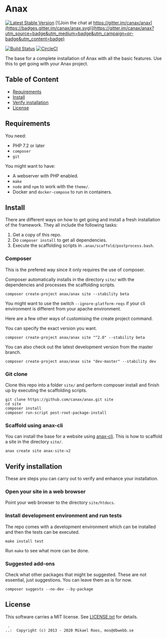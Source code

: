 Anax
=========================

[![Latest Stable Version](https://poser.pugx.org/anax/anax/v/stable)](https://packagist.org/packages/anax/anax)
[![Join the chat at https://gitter.im/canax/anax](https://badges.gitter.im/canax/anax.svg)](https://gitter.im/canax/anax?utm_source=badge&utm_medium=badge&utm_campaign=pr-badge&utm_content=badge)

[![Build Status](https://travis-ci.org/canax/anax.svg?branch=master)](https://travis-ci.org/canax/anax)
[![CircleCI](https://circleci.com/gh/canax/anax.svg?style=svg)](https://circleci.com/gh/canax/anax)

The base for a complete installation of Anax with all the basic features. Use this to get going with your Anax project.



Table of Content
------------------

* [Requirements](#Requirements)
* [Install](#Install)
* [Verify installation](#Verify-installation)
* [License](#License)



Requirements
------------------

You need:

* PHP 7.2 or later
* `composer`
* `git`

You might want to have:

* A webserver with PHP enabled.
* `make`
* `node` and `npm` to work with the `theme/`.
* Docker and `docker-compose` to run in containers.



Install
------------------

There are different ways on how to get going and install a fresh installation of the framework. They all include the following tasks:

1. Get a copy of this repo.
1. Do `composer install` to get all dependencies.
1. Execute the scaffolding scripts in `.anax/scaffold/postprocess.bash`.



### Composer

This is the prefered way since it only requires the use of composer.

Composer automatically installs in the directory `site/` with the dependencies and processes the scaffolding scripts.

```
composer create-project anax/anax site --stability beta
```

You might want to use the switch `--ignore-platform-reqs` if your cli environment is different from your apache environment.

Here are a few other ways of customising the create project command.

You can specify the exact version you want.

```
composer create-project anax/anax site "^2.0" --stability beta
```

You can also check out the latest development version from the master branch.

```
composer create-project anax/anax site "dev-master" --stability dev
```



### Git clone

Clone this repo into a folder `site/` and perform composer install and finish up by executing the scaffolding scripts.

```
git clone https://github.com/canax/anax.git site
cd site
composer install
composer run-script post-root-package-install
```



### Scaffold using anax-cli

You can install the base for a website using [anax-cli](https://github.com/canax/anax-cli). This is how to scaffold a site in the directory `site/`.

```
anax create site anax-site-v2
```




Verify installation
------------------

These are steps you can carry out to verify and enhance your installation.



### Open your site in a web browser

Point your web browser to the directory `site/htdocs`.



### Install development environment and run tests

The repo comes with a development environment which can be installed and then the tests can be executed.

```
make install test
```

Run `make` to see what more can be done.



### Suggested add-ons

Check what other packages that might be suggested. These are not essential, just suggestions. You can leave them as is for now.

```
composer suggests --no-dev --by-package
```



License
------------------

This software carries a MIT license. See [LICENSE.txt](LICENSE.txt) for details.



```
 .  
..:  Copyright (c) 2013 - 2020 Mikael Roos, mos@dbwebb.se
```
